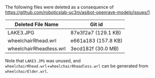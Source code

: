 The following files were deleted as a consequence of https://github.com/roboticslab-uc3m/asibot-openrave-models/issues/1

Deleted File Name              |    Git id
------------------------|---------------------
LAKE3.JPG               | 87e3f2a7 (129.1 KB)
wheelchairRhead.wrl     | e661a183 (157.8 KB)
wheelchairRheadless.wrl | 3ecd182f (30.0 MB)

Note that `LAKE3.JPG` was unused, and `wheelchairRhead.wrl`+`wheelchairRheadless.wrl` can be generated from `wheelchairElder.wrl`.
